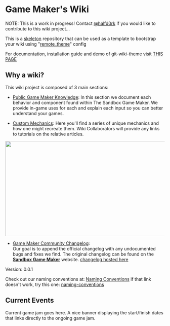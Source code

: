 # Game Maker's Wiki

NOTE: This is a work in progress! Contact [@halfd0rk](https://twitter.com/halfd0rk) if you would like to contribute to this wiki project...

This is a [skeleton](skeleton) repository that can be used as a template to bootstrap your wiki using "[remote_theme]()" config

For documentation, installation guide and demo of git-wiki-theme visit [THIS PAGE]()

## Why a wiki?

This wiki project is composed of 3 main sections:

- [Public Game Maker Knowledge](https://github.com/Drassil/git-wiki-theme): In this section we document each behavior and component found within The Sandbox Game Maker. We provide in-game uses for each and explain each input so you can better understand your games. 

- [Custom Mechanics](): Here you'll find a series of unique mechanics and how one might recreate them. Wiki Collaborators will provide any links to tutorials on the relative articles.

<p><a href="https://www.sandbox.game/en/create/changelog/"><img src="/game-maker-changelog.jpg" style="width:700px;height:300px;"></a></p>


- [Game Maker Community Changelog](https://www.sandbox.game/en/create/changelog/):\
 Our goal is to append the official changelog with any undocumented bugs and fixes we find. The original changelog can be found on the [**Sandbox Game Maker**](https://www.sandbox.game/en/create/changelog/) website. 
[changelog hosted here](gm-changelog)

Version: 0.0.1

Check out our naming conventions at:
<a href="{{ '/naming-conventions' | relative_url }}">Naming Conventions</a>
if that link doesn't work, try this one:
[naming-conventions](https://gamemakers.wiki/naming-conventions)


## Current Events

Current game jam goes here. A nice banner displaying the start/finish dates that links directly to the ongoing game jam.